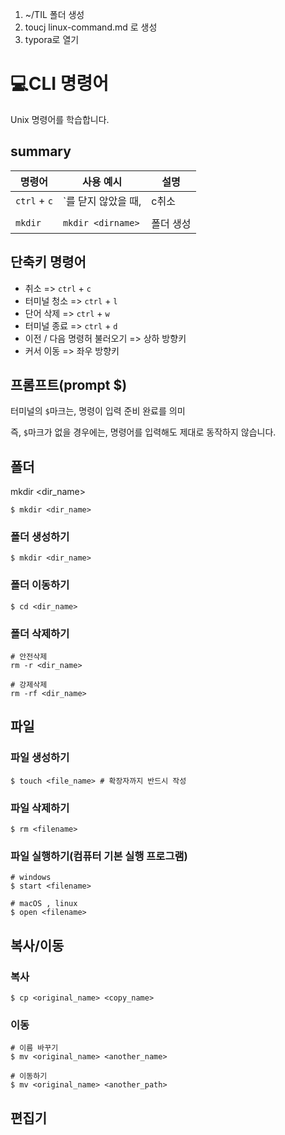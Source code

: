 1. ~/TIL 폴더 생성
2. toucj linux-command.md 로 생성
3. typora로 열기

# :computer:CLI 명령어

Unix 명령어를 학습합니다.



## summary

| 명령어        | 사용 예시           | 설명      |
| ------------- | ------------------- | --------- |
| `ctrl`  + `c` | `를 닫지 않았을 때, | c취소     |
|               |                     |           |
| `mkdir`       | `mkdir <dirname>`   | 폴더 생성 |





## 단축키 명령어

- 취소 => `ctrl` + `c`
- 터미널 청소 => `ctrl` + `l`
- 단어 삭제 => `ctrl` + `w`
- 터미널 종료 => `ctrl` + `d`
- 이전 / 다음 명령허 불러오기  => 상하 방향키
- 커서 이동 => 좌우 방향키



## 프롬프트(prompt $)

터미널의 `$`마크는, 명령이 입력 준비 완료를 의미

즉, `$`마크가 없을 경우에는, 명령어를 입력해도 제대로 동작하지 않습니다.



## 폴더

mkdir <dir_name>

~~~
$ mkdir <dir_name>
~~~



### 폴더 생성하기

~~~~
$ mkdir <dir_name>
~~~~



### 폴더 이동하기

~~~
$ cd <dir_name>
~~~



### 폴더 삭제하기

~~~
# 안전삭제
rm -r <dir_name>

# 강제삭제
rm -rf <dir_name>
~~~



## 파일

### 파일 생성하기

~~~
$ touch <file_name>	# 확장자까지 반드시 작성
~~~



### 파일 삭제하기

~~~~
$ rm <filename>
~~~~



### 파일 실행하기(컴퓨터 기본 실행 프로그램)

~~~
# windows
$ start <filename>

# macOS , linux
$ open <filename>
~~~



## 복사/이동

### 복사

~~~
$ cp <original_name> <copy_name>
~~~



### 이동

~~~
# 이름 바꾸기
$ mv <original_name> <another_name>

# 이동하기
$ mv <original_name> <another_path>
~~~



## 편집기
